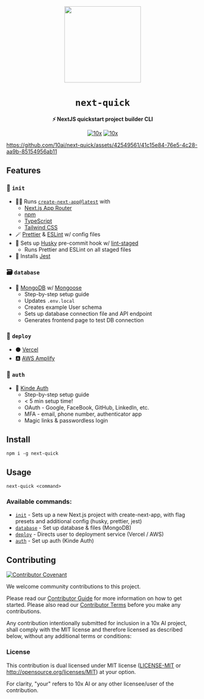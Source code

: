 <!-- Allow this file to not have a first line heading -->
<!-- markdownlint-disable-file MD041 no-emphasis-as-heading -->

<!-- inline html -->
<!-- markdownlint-disable-file MD033 -->

<div align="center">

<img src="https://github.com/10ai/next-quick/assets/42549561/3f83b293-6a82-4581-b8c6-64fb5a7b17fb" width=200>

# `next-quick` 

**⚡️ NextJS quickstart project builder CLI**

[![10x](https://img.shields.io/badge/10xAI-open%20source-blueviolet.svg)](https://10ai.dev)
[![10x](https://img.shields.io/badge/discord-10xAI-%237289da.svg?logo=discord)](https://discord.gg/FJZ4nyhBW7)

</div>

https://github.com/10ai/next-quick/assets/42549561/41c15e84-76e5-4c28-aa9b-85154956ab11

## Features
### 🐣 `init`
- 🏃‍♂️ Runs [`create-next-app@latest`](https://nextjs.org/docs/pages/api-reference/create-next-app) with
    - [Next.js App Router](https://nextjs.org/docs/app)
    - [npm](https://docs.npmjs.com/about-npm)
    - [TypeScript](https://www.typescriptlang.org/)
    - [Tailwind CSS](https://tailwindcss.com/)
- 🪄 [Prettier](https://prettier.io/) & [ESLint](https://eslint.org/) w/ config files
- 🐶 Sets up [Husky](https://typicode.github.io/husky/) pre-commit hook w/ [lint-staged](https://github.com/lint-staged/lint-staged)
    - Runs Prettier and ESLint on all staged files
- 🧪 Installs [Jest](https://jestjs.io/)

### 🗃️ `database`
- 🦆 [MongoDB](https://www.mongodb.com/) w/ [Mongoose](https://www.mongodb.com/services/support/mongoose-odm-support)
    - Step-by-step setup guide
    - Updates `.env.local`
    - Creates example User schema
    - Sets up database connection file and API endpoint
    - Generates frontend page to test DB connection

### 🚀 `deploy`
- ⚫ [Vercel](https://vercel.com/)
- 🅰️ [AWS Amplify](https://aws.amazon.com/amplify)

### 🔐 `auth`
- 🦋 [Kinde Auth](https://kinde.com/)
   - Step-by-step setup guide
   - < 5 min setup time!
   - OAuth - Google, FaceBook, GitHub, LinkedIn, etc.
   - MFA - email, phone number, authenticator app
   - Magic links & passwordless login
    


## Install
```
npm i -g next-quick
```

## Usage
```
next-quick <command>
```

### Available commands:

- <a href="#-init">`init`</a> - Sets up a new Next.js project with create-next-app, with flag presets and additional config (husky, prettier, jest)
- <a href="#%EF%B8%8F-database">`database`</a> - Set up database & files (MongoDB)
- <a href="#-deploy">`deploy`</a> - Directs user to deployment service (Vercel / AWS)
- <a href="#-auth">`auth`</a> - Set up auth (Kinde Auth)


## Contributing

[![Contributor Covenant](https://img.shields.io/badge/contributor%20covenant-v1.0-ff69b4.svg)](CODE_OF_CONDUCT.md)

We welcome community contributions to this project.

Please read our [Contributor Guide](CONTRIBUTING.md) for more information on how to get started.
Please also read our [Contributor Terms](CONTRIBUTING.md#contributor-terms) before you make any contributions.

Any contribution intentionally submitted for inclusion in a 10x AI project, shall comply with the MIT license and therefore licensed as described below, without any additional terms or conditions:

### License

This contribution is dual licensed under MIT license ([LICENSE-MIT](LICENSE-MIT) or <http://opensource.org/licenses/MIT>) at your option.

For clarity, "your" refers to 10x AI or any other licensee/user of the contribution.
